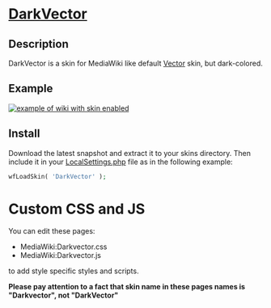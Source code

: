 # [DarkVector](https://www.mediawiki.org/wiki/Skin:DarkVector)
## Description
DarkVector is a skin for MediaWiki like default [Vector](https://www.mediawiki.org/wiki/Skin:Vector) skin, but dark-colored.

## Example
[![example of wiki with skin enabled](https://upload.wikimedia.org/wikipedia/commons/8/84/DarkVector.png "DarkVector skin")](https://en.crystalls.info)

## Install
Download the latest snapshot and extract it to your skins directory. Then include it in your [LocalSettings.php](https://www.mediawiki.org/wiki/Manual:LocalSettings.php) file as in the following example:
```php
wfLoadSkin( 'DarkVector' );
```

# Custom CSS and JS

You can edit these pages:
* MediaWiki:Darkvector.css
* MediaWiki:Darkvector.js

to add style specific styles and scripts.

**Please pay attention to a fact that skin name in these pages names is "Darkvector", not "DarkVector"**
